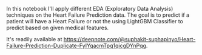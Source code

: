 In this notebook I'll apply different EDA (Exploratory Data Analysis) techniques on the Heart Failure Prediction data. The goal is to predict if a patient will have a Heart Failure or not the using LightGBM Classifier to predict based on given medical features.

It's readily available at https://deepnote.com/@suphakit-suphapinyo/Heart-Failure-Prediction-Duplicate-FyIYqacmTpq1qicgDYnPqg.
